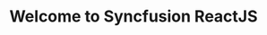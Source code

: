 ---
layout: post
title: Welcome to Syncfusion ReactJS
description: Overview of Syncfusion ReactJS
platform: ReactJS
control: Introduction
documentation: ug
--- 